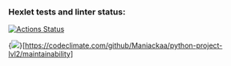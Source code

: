 ### Hexlet tests and linter status:
[![Actions Status](https://github.com/Maniackaa/python-project-lvl2/workflows/hexlet-check/badge.svg)](https://github.com/Maniackaa/python-project-lvl2/actions)

{<img src="https://api.codeclimate.com/v1/badges/b0e7e2f4479bb6a85d2d/maintainability" />}[https://codeclimate.com/github/Maniackaa/python-project-lvl2/maintainability]
